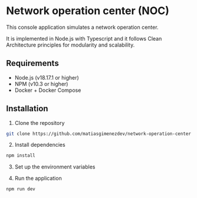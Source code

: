 # Network operation center (NOC)

This console application simulates a network operation center.

It is implemented in Node.js with Typescript and it follows Clean Architecture principles for modularity and scalability.

## Requirements

-   Node.js (v18.17.1 or higher)
-   NPM (v10.3 or higher)
-   Docker + Docker Compose

## Installation

1. Clone the repository

```bash
git clone https://github.com/matiasgimenezdev/network-operation-center
```

2. Install dependencies

```bash
npm install
```

3. Set up the environment variables

4. Run the application

```bash
npm run dev
```
